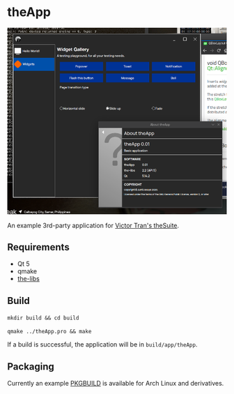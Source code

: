 # theApp

![theApp screenshot](screenshot.png)

An example 3rd-party application for [Victor Tran's theSuite](https://github.com/vicr123).

## Requirements

* Qt 5
* qmake
* [the-libs](https://github.com/vicr123/the-libs)

## Build

`mkdir build && cd build`

`qmake ../theApp.pro && make`

If a build is successful, the application will be in `build/app/theApp`.

## Packaging

Currently an example [PKGBUILD](https://gist.github.com/ZoomTen/2853266b2060d563654cffa9dbcb1d49) is available for Arch Linux and derivatives.
